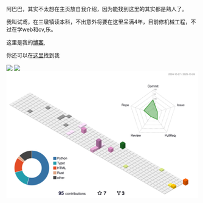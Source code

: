 阿巴巴，其实不太想在主页放自我介绍，因为能找到这里的其实都是熟人了。

我叫试鸢，在三墩镇读本科，不出意外将要在这里呆满4年，目前修机械工程，不过在学web和cv,乐。

这里是我的[博客](https://blog.elysium-everlasting.com/),

你还可以在[这里](https://kiva-la.elysium-everlasting.com/)找到我



<picture>
  <source
    srcset="https://github-readme-stats.vercel.app/api?username=yeelysia&size_weight=0.5&count_weight=0.5&show_icons=true&theme=dark&hide_border=true"
    media="(prefers-color-scheme: dark)"
  />
  <source
    srcset="https://github-readme-stats.vercel.app/api?username=yeelysia&size_weight=0.5&count_weight=0.5&show_icons=true&hide_border=true"
    media="(prefers-color-scheme: light), (prefers-color-scheme: no-preference)"
  />
  <img height=200px align="center" src="https://github-readme-stats.vercel.app/api?username=yeelysia&size_weight=0.5&count_weight=0.5&hide_border=true" />
</picture>

<picture>
  <source
    srcset="https://github-readme-stats.vercel.app/api/top-langs?username=YeElysia&layout=donut&langs_count=8&card_size=600&show_icons=true&theme=dark&hide_border=true"
    media="(prefers-color-scheme: dark)"
  />
  <source
    srcset="https://github-readme-stats.vercel.app/api/top-langs?username=YeElysia&layout=donut&langs_count=8&card_size=600&show_icons=true&hide_border=true"
    media="(prefers-color-scheme: light), (prefers-color-scheme: no-preference)"
  />
  <img height=200px align="center" src="https://github-readme-stats.vercel.app/api/top-langs?username=YeElysia&layout=donut&langs_count=8&card_size=600&hide_border=true" />
</picture>


<picture>
  <source
    srcset="https://github.com/YeElysia/YeElysia/blob/master/profile-3d-contrib/profile-night-green.svg"
    media="(prefers-color-scheme: dark)"
  />
  <source
    srcset="https://github.com/YeElysia/YeElysia/blob/master/profile-3d-contrib/profile-season-animate.svg"
    media="(prefers-color-scheme: light), (prefers-color-scheme: no-preference)"
  />
  <img align="center" src="https://github.com/YeElysia/YeElysia/blob/master/profile-3d-contrib/profile-season-animate.svg" />
</picture>
